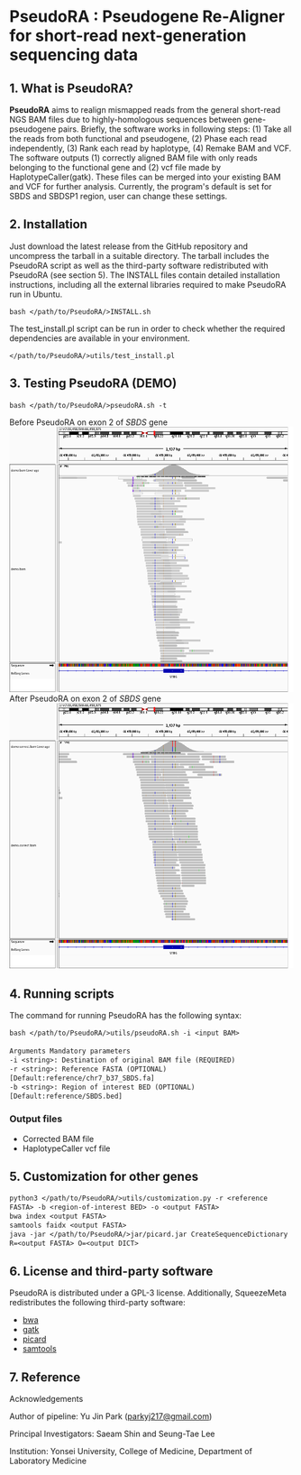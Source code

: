 # PseudoRA : Pseudogene Re-Aligner for short-read next-generation sequencing data

## 1. What is PseudoRA?
**PseudoRA** aims to realign mismapped reads from the general short-read NGS BAM files due to highly-homologous sequences between gene-pseudogene pairs. Briefly, the software works in following steps: (1) Take all the reads from both functional and pseudogene, (2) Phase each read independently, (3) Rank each read by haplotype, (4) Remake BAM and VCF. The software outputs (1) correctly aligned BAM file with only reads belonging to the functional gene and (2) vcf file made by HaplotypeCaller(gatk). These files can be merged into your existing BAM and VCF for further analysis. Currently, the program's default is set for SBDS and SBDSP1 region, user can change these settings.

## 2. Installation
Just download the latest release from the GitHub repository and uncompress the tarball in a suitable directory. The tarball includes the PseudoRA script as well as the third-party software redistributed with PseudoRA (see section 5). The INSTALL files contain detailed installation instructions, including all the external libraries required to make PseudoRA run in Ubuntu.

    bash </path/to/PseudoRA/>INSTALL.sh
    
The test_install.pl script can be run in order to check whether the required dependencies are available in your environment.

    </path/to/PseudoRA/>utils/test_install.pl

## 3. Testing PseudoRA (DEMO)

    bash </path/to/PseudoRA/>pseudoRA.sh -t

Before PseudoRA on exon 2 of *SBDS* gene
![enter image description here](https://github.com/ParkYJ217/pseudoRA/blob/master/demo/demo.png)
After PseudoRA  on exon 2 of *SBDS* gene
![enter image description here](https://github.com/ParkYJ217/pseudoRA/blob/master/demo/demo.correct.png)

## 4. Running scripts

The command for running PseudoRA has the following syntax:

    bash </path/to/PseudoRA/>utils/pseudoRA.sh -i <input BAM>

    Arguments Mandatory parameters
    -i <string>: Destination of original BAM file (REQUIRED)
    -r <string>: Reference FASTA (OPTIONAL) [Default:reference/chr7_b37_SBDS.fa]
    -b <string>: Region of interest BED (OPTIONAL)  [Default:reference/SBDS.bed]
   
### Output files

 - Corrected BAM file
 - HaplotypeCaller vcf file

## 5. Customization for other genes

    python3 </path/to/PseudoRA/>utils/customization.py -r <reference FASTA> -b <region-of-interest BED> -o <output FASTA>
    bwa index <output FASTA>
    samtools faidx <output FASTA>
    java -jar </path/to/PseudoRA/>jar/picard.jar CreateSequenceDictionary R=<output FASTA> O=<output DICT>

## 6. License and third-party software

PseudoRA is distributed under a GPL-3 license. Additionally, SqueezeMeta redistributes the following third-party software:

 - [bwa](https://github.com/lh3/bwa)
 - [gatk](https://gatk.broadinstitute.org/hc/en-us)
 - [picard](https://broadinstitute.github.io/picard/)
 - [samtools](http://www.htslib.org/)

## 7. Reference

Acknowledgements

Author of pipeline: Yu Jin Park (parkyj217@gmail.com)

Principal Investigators: Saeam Shin and Seung-Tae Lee

Institution: Yonsei University, College of Medicine, Department of Laboratory Medicine

